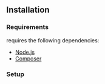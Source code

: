 
Installation
---------------

### Requirements

requires the following dependencies:

- [Node.js](https://nodejs.org/)
- [Composer](https://getcomposer.org/)

### Setup

